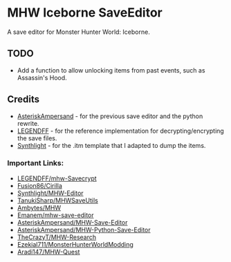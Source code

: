 # MHW Iceborne SaveEditor
A save editor for Monster Hunter World: Iceborne.

## TODO
- Add a function to allow unlocking items from past events, such as Assassin's Hood.

## Credits
- [AsteriskAmpersand](https://github.com/AsteriskAmpersand/) - for the previous save editor and the python rewrite.
- [LEGENDFF](https://github.com/LEGENDFF/) - for the reference implementation for decrypting/encrypting the save files.
- [Synthlight](Synthlight/MHW-Editor) - for the .itm template that I adapted to dump the items.

### Important Links:
- [LEGENDFF/mhw-Savecrypt](https://github.com/LEGENDFF/mhw-Savecrypt)
- [Fusion86/Cirilla](https://github.com/Fusion86/Cirilla)
- [Synthlight/MHW-Editor](https://github.com/Synthlight/MHW-Editor)
- [TanukiSharp/MHWSaveUtils](https://github.com/TanukiSharp/MHWSaveUtils)
- [Ambytes/MHW](https://github.com/Ambytes/MHW)
- [Emanem/mhw-save-editor](https://github.com/Emanem/mhw-save-editor)
- [AsteriskAmpersand/MHW-Save-Editor](https://github.com/AsteriskAmpersand/MHW-Save-Editor)
- [AsteriskAmpersand/MHW-Python-Save-Editor](https://github.com/AsteriskAmpersand/MHW-Python-Save-Editor)
- [TheCrazyT/MHW-Research](https://github.com/TheCrazyT/MHW-Research)
- [Ezekial711/MonsterHunterWorldModding](https://github.com/Ezekial711/MonsterHunterWorldModding/wiki)
- [Aradi147/MHW-Quest](https://github.com/Aradi147/MHW-Quest)
